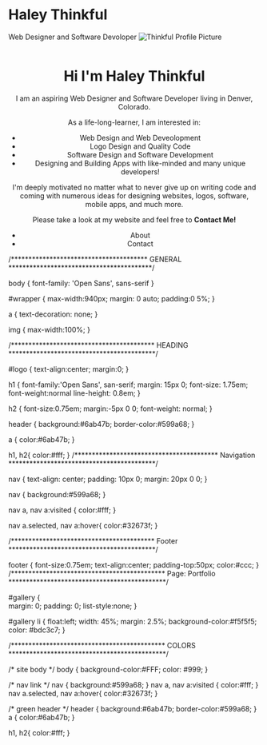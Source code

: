 # Haley Thinkful
Web Designer and Software Devoloper
![Thinkful Profile Picture](https://user-images.githubusercontent.com/66927533/84830583-da6ae980-afe6-11ea-933d-46e98f095aa6.jpg)
<div class="pageContainer">
  <div class="imageContainer"> 
    <img src="images/thinkful profile picture.jpg" alt="" /> 
  </div>
 <div class="textContainer">
<h1 align="center">Hi I'm Haley Thinkful</h1>
<p align="center">I am an aspiring Web Designer and Software Developer living in Denver, Colorado.</p>
   <p align="center"> As a life-long-learner, I am interested in: </p>
   <ul align="center">
   <li align="center">Web Design and Web Deveolopment</li> 
   <li align="center">Logo Design and Quality Code</li>
      <li align="center">Software Design and Software Development</li>
      <li align="center">Designing and Building Apps with like-minded and many unique developers! </li>
   </ul>
   
 <p align="center"> I'm deeply motivated no matter what to never give up on writing code and coming with numerous ideas for designing websites, logos, software, mobile apps, and much more.</p>
 
 <p align="center"> Please take a look at my website and feel free to <b>Contact Me!</b></p>
    <ul align="center">
      <li align="center">About</li>
      <li align="center">Contact</li>
    </ul>
  </div>
/***************************************
GENERAL
*****************************************/

body {
font-family: 'Open Sans', sans-serif
}

#wrapper {
  max-width:940px;
  margin: 0 auto;
  padding:0 5%;
}

a {
  text-decoration: none;
}

img {
  max-width:100%;
}

/*****************************************
HEADING
******************************************/

#logo {
  text-align:center;
  margin:0;
}
  
h1 {
  font-family:'Open Sans', san-serif;
  margin: 15px 0;
  font-size: 1.75em;
  font-weight:normal
  line-height: 0.8em;
}

h2 {
  font-size:0.75em;
  margin:-5px 0 0;
  font-weight: normal;
  }

header {
  background:#6ab47b;
  border-color:#599a68;
}

a {
  color:#6ab47b;
}

  
h1, h2{
  color:#fff;
}
/*****************************************
Navigation
******************************************/

nav {
  text-align: center;
  padding: 10px 0;
    margin: 20px 0 0;
}

nav {
  background:#599a68;
}

nav a, nav a:visited {
  color:#fff;
}

nav a.selected, nav a:hover{
  color:#32673f;
}

/*****************************************
Footer
******************************************/

footer {
  font-size:0.75em;
  text-align:center;
  padding-top:50px;
  color:#ccc;
}
      /********************************************
Page: Portfolio
*********************************************/

  #gallery {      
    margin: 0;
        padding: 0;
        list-style:none;
      }
      
  #gallery li {
float:left;
width: 45%;
margin: 2.5%;
background-color:#f5f5f5;
color: #bdc3c7;
}        

/********************************************
COLORS
*********************************************/

/* site body */
body {
  background-color:#FFF;
  color: #999;
}

  /* nav link */
nav {
  background:#599a68;
}
nav a, nav a:visited {
  color:#fff;
}
nav a.selected, nav a:hover{
  color:#32673f;
}

/* green header */
header {
  background:#6ab47b;
  border-color:#599a68;
}
    a {
  color:#6ab47b;
}
  
h1, h2{
  color:#fff;
}
